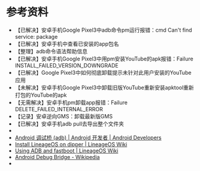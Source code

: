 # 参考资料

* 【已解决】安卓手机Google Pixel3中adb命令pm运行报错：cmd Can't find service: package
* 【已解决】安卓手机中查看已安装的app包名
* 【整理】adb命令语法帮助信息
* 【已解决】安卓手机Google Pixel3中用pm安装YouTube的apk报错：Failure INSTALL_FAILED_VERSION_DOWNGRADE
* 【已解决】Google Pixel3中如何彻底卸载提示未针对此用户安装的YouTube应用
* 【未解决】安卓手机Google Pixel3中卸载旧版YouTube重新安装apktool重新打包的YouTube的apk
* 【无需解决】安卓手机pm卸载app报错：Failure DELETE_FAILED_INTERNAL_ERROR
* 【记录】安卓逆向GMS：卸载最新版GMS
* 【已解决】安卓手机adb pull去导出整个文件夹
* 
* [Android 调试桥 (adb)  |  Android 开发者  |  Android Developers](https://developer.android.com/studio/command-line/adb)
* [Install LineageOS on dipper | LineageOS Wiki](https://wiki.lineageos.org/devices/dipper/install/)
* [Using ADB and fastboot | LineageOS Wiki](https://wiki.lineageos.org/adb_fastboot_guide)
* [Android Debug Bridge - Wikipedia](https://en.wikipedia.org/wiki/Android_Debug_Bridge)
* 